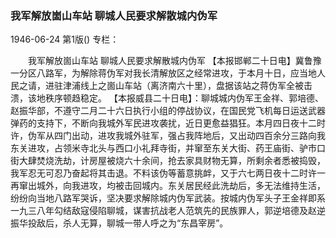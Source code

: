 ### 我军解放崮山车站  聊城人民要求解散城内伪军

1946-06-24
第1版()
专栏：

　　我军解放崮山车站
    聊城人民要求解散城内伪军
    【本报邯郸二十日电】冀鲁豫一分区八路军，为解除蒋伪军对我长清解放区之经常进攻，于本月十日，应当地人民之请，进驻津浦线上之崮山车站（离济南六十里），盘据该站之蒋伪军全被击溃，该地秩序顿趋稳定。
    【本报威县二十日电】：聊城城内伪军王金祥、郭培德、赵振华部，不遵守二月二十六日执行小组的停战协议，在国民党飞机每日运送武器弹药的支持下，不断向我城外军民进攻袭扰，近日更愈益猖狂。本月四日夜十二时许，伪军从四门出动，进攻我城外驻军，强占我阵地后，又出动四百余分三路向我东关进攻，占领米寺北头与西口小礼拜寺街，并窜至东关大街、药王庙街、驴市口街大肆焚烧洗劫，计房屋被烧六十余间，抢去家具财物无算，所剩余者悉被捣毁，我军忍无可忍乃奋起将其击退。不料该伪等蓄意挑衅，又于六七两日夜十二时许一再窜出城外，向我进攻，均被击回城内。东关居民经此洗劫后，多无法维持生活，纷纷向当地八路军哭诉，坚决要求解除城内伪军武装。按城内伪军头子王金祥即系一九三八年勾结敌寇侵陷聊城，谋害抗战老人范筑先的民族罪人，郭逆培德及赵逆振华投敌后，杀人无算，聊城一带人呼之为“东昌宰房”。
